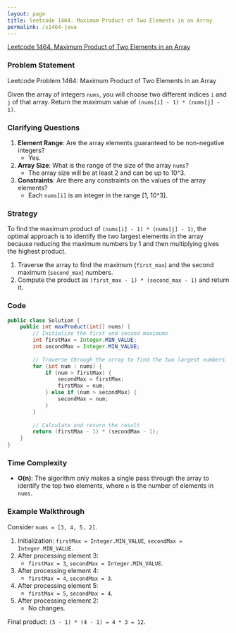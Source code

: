```yaml
---
layout: page
title: leetcode 1464. Maximum Product of Two Elements in an Array
permalink: /s1464-java
---
```

[Leetcode 1464. Maximum Product of Two Elements in an Array](https://algoadvance.github.io/algoadvance/l1464)
### Problem Statement

Leetcode Problem 1464: Maximum Product of Two Elements in an Array

Given the array of integers `nums`, you will choose two different indices `i` and `j` of that array. Return the maximum value of `(nums[i] - 1) * (nums[j] - 1)`.

### Clarifying Questions

1. **Element Range**: Are the array elements guaranteed to be non-negative integers?
   - Yes.
2. **Array Size**: What is the range of the size of the array `nums`?
   - The array size will be at least 2 and can be up to 10^3.
3. **Constraints**: Are there any constraints on the values of the array elements?
   - Each `nums[i]` is an integer in the range [1, 10^3].

### Strategy

To find the maximum product of `(nums[i] - 1) * (nums[j] - 1)`, the optimal approach is to identify the two largest elements in the array because reducing the maximum numbers by 1 and then multiplying gives the highest product.

1. Traverse the array to find the maximum (`first_max`) and the second maximum (`second_max`) numbers.
2. Compute the product as `(first_max - 1) * (second_max - 1)` and return it.

### Code

```java
public class Solution {
    public int maxProduct(int[] nums) {
        // Initialize the first and second maximums
        int firstMax = Integer.MIN_VALUE;
        int secondMax = Integer.MIN_VALUE;
        
        // Traverse through the array to find the two largest numbers
        for (int num : nums) {
            if (num > firstMax) {
                secondMax = firstMax;
                firstMax = num;
            } else if (num > secondMax) {
                secondMax = num;
            }
        }
        
        // Calculate and return the result
        return (firstMax - 1) * (secondMax - 1);
    }
}
```

### Time Complexity

- **O(n)**: The algorithm only makes a single pass through the array to identify the top two elements, where `n` is the number of elements in `nums`.

### Example Walkthrough

Consider `nums = [3, 4, 5, 2]`.

1. Initialization: `firstMax = Integer.MIN_VALUE`, `secondMax = Integer.MIN_VALUE`.
2. After processing element 3:
   - `firstMax = 3`, `secondMax = Integer.MIN_VALUE`.
3. After processing element 4:
   - `firstMax = 4`, `secondMax = 3`.
4. After processing element 5:
   - `firstMax = 5`, `secondMax = 4`.
5. After processing element 2:
   - No changes.
   
Final product: `(5 - 1) * (4 - 1) = 4 * 3 = 12`.